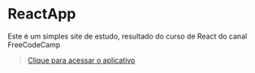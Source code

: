 # ReactApp
 Este é um simples site de estudo, resultado do curso de React do canal FreeCodeCamp

 >[Clique para acessar o aplicativo](https://papaya-conkies-da3b35.netlify.app)
